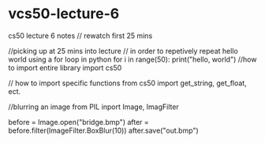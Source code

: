 # vcs50-lecture-6
cs50 lecture 6 notes
// rewatch first 25 mins

//picking up at 25 mins into lecture
// in order to repetively repeat hello world using a for loop in python
for i in range(50):
    print("hello, world")
//how to import entire library
    import cs50
    
// how to import specific functions
    from cs50 import get_string, get_float, ect.

//blurring an image
from PIL inport Image, ImagFilter

before = Image.open("bridge.bmp")
after = before.filter(ImageFilter.BoxBlur(10))
after.save("out.bmp")
